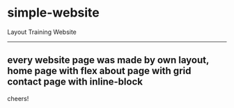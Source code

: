# simple-website
Layout Training Website

-------
every website page was made by own layout, 
home page with flex
about page with grid
contact page with inline-block
--------
cheers!
